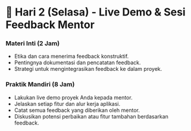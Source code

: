 # 📆 Hari 2 (Selasa) - Live Demo & Sesi Feedback Mentor

### Materi Inti (2 Jam)
- Etika dan cara menerima feedback konstruktif.
- Pentingnya dokumentasi dan pencatatan feedback.
- Strategi untuk mengintegrasikan feedback ke dalam proyek.

### Praktik Mandiri (8 Jam)
- Lakukan live demo proyek Anda kepada mentor.
- Jelaskan setiap fitur dan alur kerja aplikasi.
- Catat semua feedback yang diberikan oleh mentor.
- Diskusikan potensi perbaikan atau fitur tambahan berdasarkan feedback.